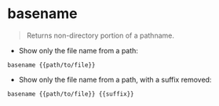 # basename

> Returns non-directory portion of a pathname.

- Show only the file name from a path:

`basename {{path/to/file}}`

- Show only the file name from a path, with a suffix removed:

`basename {{path/to/file}} {{suffix}}`
